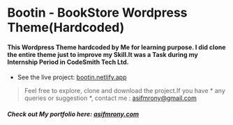 # Bootin - BookStore Wordpress Theme(Hardcoded)

#### This Wordpress Theme hardcoded by Me for learning purpose. I did clone the entire theme just to improve my Skill.It was a Task during my Internship Period in CodeSmith Tech Ltd.




- See the live project: [bootin.netlify.app](https://bootin.netlify.app)




> Feel free to explore, clone and download the project.If you have * any queries or suggestion *, contact me : asifmrony@gmail.com 

##### Check out My portfolio here: [asifmrony.com](https://asifmrony.github.io/)
